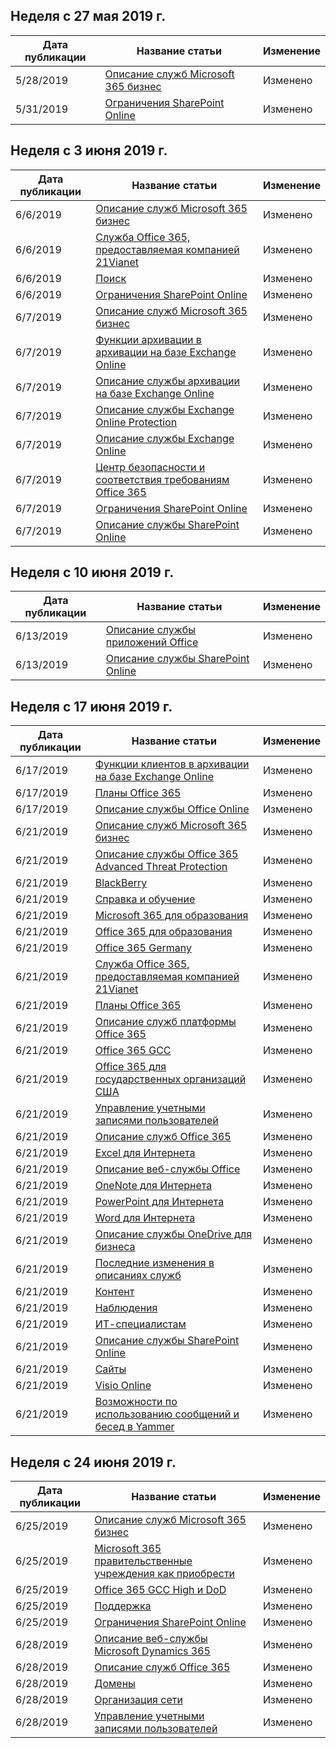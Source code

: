 <!-- This file is generated automatically each week. Changes made to this file will be overwritten.-->




## <a name="week-of-may-27-2019"></a>Неделя с 27 мая 2019 г.


| Дата публикации |Название статьи | Изменение |
|------|------------|--------|
| 5/28/2019 | [Описание служб Microsoft 365 бизнес](/Office365/ServiceDescriptions/microsoft-365-business-service-description) | Изменено |
| 5/31/2019 | [Ограничения SharePoint Online](/Office365/ServiceDescriptions/sharepoint-online-service-description/sharepoint-online-limits) | Изменено |


## <a name="week-of-june-03-2019"></a>Неделя с 3 июня 2019 г.


| Дата публикации |Название статьи | Изменение |
|------|------------|--------|
| 6/6/2019 | [Описание служб Microsoft 365 бизнес](/Office365/ServiceDescriptions/microsoft-365-business-service-description) | Изменено |
| 6/6/2019 | [Служба Office 365, предоставляемая компанией 21Vianet](/Office365/ServiceDescriptions/office-365-platform-service-description/office-365-operated-by-21vianet) | Изменено |
| 6/6/2019 | [Поиск](/Office365/ServiceDescriptions/sharepoint-online-service-description/search) | Изменено |
| 6/6/2019 | [Ограничения SharePoint Online](/Office365/ServiceDescriptions/sharepoint-online-service-description/sharepoint-online-limits) | Изменено |
| 6/7/2019 | [Описание служб Microsoft 365 бизнес](/Office365/ServiceDescriptions/microsoft-365-business-service-description) | Изменено |
| 6/7/2019 | [Функции архивации в архивации на базе Exchange Online](/Office365/ServiceDescriptions/exchange-online-archiving-service-description/archive-features) | Изменено |
| 6/7/2019 | [Описание службы архивации на базе Exchange Online](/Office365/ServiceDescriptions/exchange-online-archiving-service-description/exchange-online-archiving-service-description) | Изменено |
| 6/7/2019 | [Описание службы Exchange Online Protection](/Office365/ServiceDescriptions/exchange-online-protection-service-description/exchange-online-protection-service-description) | Изменено |
| 6/7/2019 | [Описание службы Exchange Online](/Office365/ServiceDescriptions/exchange-online-service-description/exchange-online-service-description) | Изменено |
| 6/7/2019 | [Центр безопасности и соответствия требованиям Office 365](/Office365/ServiceDescriptions/office-365-platform-service-description/office-365-securitycompliance-center) | Изменено |
| 6/7/2019 | [Ограничения SharePoint Online](/Office365/ServiceDescriptions/sharepoint-online-service-description/sharepoint-online-limits) | Изменено |
| 6/7/2019 | [Описание службы SharePoint Online](/Office365/ServiceDescriptions/sharepoint-online-service-description/sharepoint-online-service-description) | Изменено |


## <a name="week-of-june-10-2019"></a>Неделя с 10 июня 2019 г.


| Дата публикации |Название статьи | Изменение |
|------|------------|--------|
| 6/13/2019 | [Описание службы приложений Office](/Office365/ServiceDescriptions/office-applications-service-description/office-applications-service-description) | Изменено |
| 6/13/2019 | [Описание службы SharePoint Online](/Office365/ServiceDescriptions/sharepoint-online-service-description/sharepoint-online-service-description) | Изменено |


## <a name="week-of-june-17-2019"></a>Неделя с 17 июня 2019 г.


| Дата публикации |Название статьи | Изменение |
|------|------------|--------|
| 6/17/2019 | [Функции клиентов в архивации на базе Exchange Online](/Office365/ServiceDescriptions/exchange-online-archiving-service-description/client-features) | Изменено |
| 6/17/2019 | [Планы Office 365](/Office365/ServiceDescriptions/office-365-platform-service-description/office-365-plan-options) | Изменено |
| 6/17/2019 | [Описание службы Office Online](/Office365/ServiceDescriptions/office-online-service-description/office-online-service-description) | Изменено |
| 6/21/2019 | [Описание служб Microsoft 365 бизнес](/Office365/ServiceDescriptions/microsoft-365-business-service-description) | Изменено |
| 6/21/2019 | [Описание службы Office 365 Advanced Threat Protection](/Office365/ServiceDescriptions/office-365-advanced-threat-protection-service-description) | Изменено |
| 6/21/2019 | [BlackBerry](/Office365/ServiceDescriptions/office-365-platform-service-description/blackberry) | Изменено |
| 6/21/2019 | [Справка и обучение](/Office365/ServiceDescriptions/office-365-platform-service-description/help-and-training) | Изменено |
| 6/21/2019 | [Microsoft 365 для образования](/Office365/ServiceDescriptions/office-365-platform-service-description/microsoft-365-education) | Изменено |
| 6/21/2019 | [Office 365 для образования](/Office365/ServiceDescriptions/office-365-platform-service-description/office-365-education) | Изменено |
| 6/21/2019 | [Office 365 Germany](/Office365/ServiceDescriptions/office-365-platform-service-description/office-365-germany) | Изменено |
| 6/21/2019 | [Служба Office 365, предоставляемая компанией 21Vianet](/Office365/ServiceDescriptions/office-365-platform-service-description/office-365-operated-by-21vianet) | Изменено |
| 6/21/2019 | [Планы Office 365](/Office365/ServiceDescriptions/office-365-platform-service-description/office-365-plan-options) | Изменено |
| 6/21/2019 | [Описание служб платформы Office 365](/Office365/ServiceDescriptions/office-365-platform-service-description/office-365-platform-service-description) | Изменено |
| 6/21/2019 | [Office 365 GCC](/Office365/ServiceDescriptions/office-365-platform-service-description/office-365-us-government/gcc) | Изменено |
| 6/21/2019 | [Office 365 для государственных организаций США](/Office365/ServiceDescriptions/office-365-platform-service-description/office-365-us-government/office-365-us-government) | Изменено |
| 6/21/2019 | [Управление учетными записями пользователей](/Office365/ServiceDescriptions/office-365-platform-service-description/user-account-management) | Изменено |
| 6/21/2019 | [Описание служб Office 365](/Office365/ServiceDescriptions/office-365-service-descriptions-technet-library) | Изменено |
| 6/21/2019 | [Excel для Интернета](/Office365/ServiceDescriptions/office-online-service-description/excel-online) | Изменено |
| 6/21/2019 | [Описание веб-службы Office](/Office365/ServiceDescriptions/office-online-service-description/office-online-service-description) | Изменено |
| 6/21/2019 | [OneNote для Интернета](/Office365/ServiceDescriptions/office-online-service-description/onenote-online) | Изменено |
| 6/21/2019 | [PowerPoint для Интернета](/Office365/ServiceDescriptions/office-online-service-description/powerpoint-online) | Изменено |
| 6/21/2019 | [Word для Интернета](/Office365/ServiceDescriptions/office-online-service-description/word-online) | Изменено |
| 6/21/2019 | [Описание службы OneDrive для бизнеса](/Office365/ServiceDescriptions/onedrive-for-business-service-description) | Изменено |
| 6/21/2019 | [Последние изменения в описаниях служб](/Office365/ServiceDescriptions/recent-service-descriptions-changes) | Изменено |
| 6/21/2019 | [Контент](/Office365/ServiceDescriptions/sharepoint-online-service-description/content) | Изменено |
| 6/21/2019 | [Наблюдения](/Office365/ServiceDescriptions/sharepoint-online-service-description/insights) | Изменено |
| 6/21/2019 | [ИТ-специалистам](/Office365/ServiceDescriptions/sharepoint-online-service-description/it-professional) | Изменено |
| 6/21/2019 | [Описание службы SharePoint Online](/Office365/ServiceDescriptions/sharepoint-online-service-description/sharepoint-online-service-description) | Изменено |
| 6/21/2019 | [Сайты](/Office365/ServiceDescriptions/sharepoint-online-service-description/sites-servicedesc) | Изменено |
| 6/21/2019 | [Visio Online](/Office365/ServiceDescriptions/visio-online-service-description/visio-online) | Изменено |
| 6/21/2019 | [Возможности по использованию сообщений и бесед в Yammer](/Office365/ServiceDescriptions/yammer-service-description/message-and-conversation-features-in-yammer) | Изменено |


## <a name="week-of-june-24-2019"></a>Неделя с 24 июня 2019 г.


| Дата публикации |Название статьи | Изменение |
|------|------------|--------|
| 6/25/2019 | [Описание служб Microsoft 365 бизнес](/Office365/ServiceDescriptions/microsoft-365-business-service-description) | Изменено |
| 6/25/2019 | [Microsoft 365 правительственные учреждения как приобрести](/Office365/ServiceDescriptions/office-365-platform-service-description/office-365-us-government/microsoft-365-government-how-to-buy) | Изменено |
| 6/25/2019 | [Office 365 GCC High и DoD](/Office365/ServiceDescriptions/office-365-platform-service-description/office-365-us-government/gcc-high-and-dod) | Изменено |
| 6/25/2019 | [Поддержка](/Office365/ServiceDescriptions/office-365-platform-service-description/support) | Изменено |
| 6/25/2019 | [Ограничения SharePoint Online](/Office365/ServiceDescriptions/sharepoint-online-service-description/sharepoint-online-limits) | Изменено |
| 6/28/2019 | [Описание веб-службы Microsoft Dynamics 365](/Office365/ServiceDescriptions/microsoft-dynamics-365-online-service-description) | Изменено |
| 6/28/2019 | [Описание служб Office 365](/Office365/ServiceDescriptions/office-365-service-descriptions-technet-library) | Изменено |
| 6/28/2019 | [Домены](/Office365/ServiceDescriptions/office-365-platform-service-description/domains) | Изменено |
| 6/28/2019 | [Организация сети](/Office365/ServiceDescriptions/office-365-platform-service-description/networking) | Изменено |
| 6/28/2019 | [Управление учетными записями пользователей](/Office365/ServiceDescriptions/office-365-platform-service-description/user-account-management) | Изменено |
